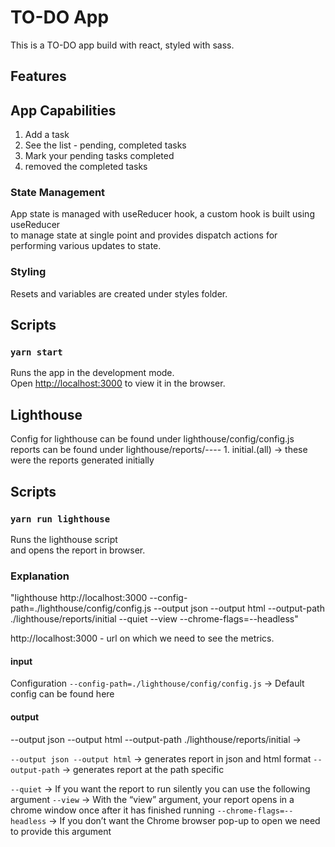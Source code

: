 # TO-DO App

This is a TO-DO app build with react, styled with sass.

## Features
## App Capabilities
1) Add a task
2) See the list - pending, completed tasks
3) Mark your pending tasks completed
4) removed the completed tasks

### State Management
App state is managed with useReducer hook, a custom hook is built using useReducer<br/> to manage state at single point
and provides dispatch actions for performing various updates to state.

### Styling
Resets and variables are created under styles folder.

## Scripts

### `yarn start`

Runs the app in the development mode.<br />
Open [http://localhost:3000](http://localhost:3000) to view it in the browser.

## Lighthouse

Config for lighthouse can be found under lighthouse/config/config.js
reports can be found under lighthouse/reports/----
    1. initial.(all) -> these were the reports generated initially

## Scripts
### `yarn run lighthouse`
Runs the lighthouse script<br />
and opens the report in browser.

### Explanation

"lighthouse http://localhost:3000 --config-path=./lighthouse/config/config.js --output json --output html --output-path ./lighthouse/reports/initial --quiet --view --chrome-flags=--headless"

http://localhost:3000 - url on which we need to see the metrics.

#### input
Configuration
`--config-path=./lighthouse/config/config.js` -> Default config can be found here

#### output
--output json --output html --output-path ./lighthouse/reports/initial ->

`--output json --output html` -> generates report in json and html format
`--output-path` -> generates report at the path specific

`--quiet` -> 
If you want the report to run silently you can use the following argument
`--view` -> 
With the “view” argument, your report opens in a chrome window once after it has finished running
`--chrome-flags=--headless` -> 
If you don’t want the Chrome browser pop-up to open we need to provide this argument